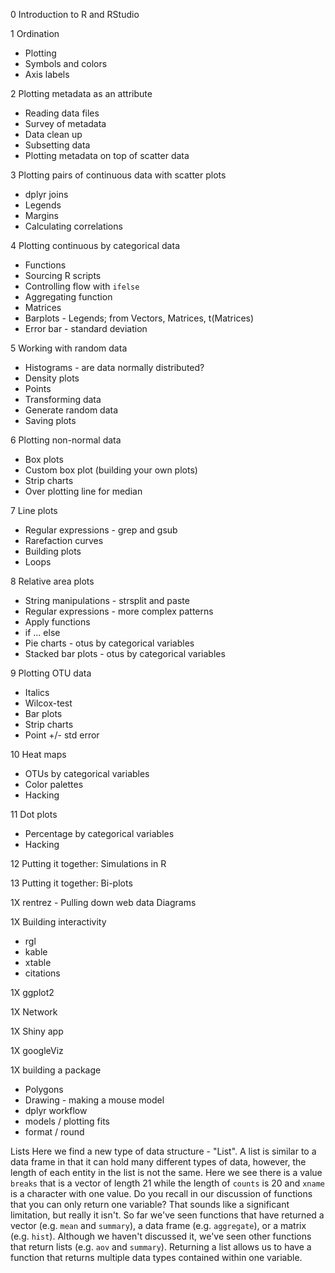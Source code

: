 

0	Introduction to R and RStudio

1	Ordination
* Plotting
* Symbols and colors
* Axis labels

2	Plotting metadata as an attribute
* Reading data files
* Survey of metadata
* Data clean up
* Subsetting data
* Plotting metadata on top of scatter data

3	Plotting pairs of continuous data with scatter plots
* dplyr joins
* Legends
* Margins
* Calculating correlations

4	Plotting continuous by categorical data
* Functions
* Sourcing R scripts
* Controlling flow with `ifelse`
* Aggregating function
* Matrices
* Barplots - Legends; from Vectors, Matrices, t(Matrices)
* Error bar - standard deviation

5 Working with random data
* Histograms - are data normally distributed?
* Density plots
* Points
* Transforming data
* Generate random data
* Saving plots

6	Plotting non-normal data
* Box plots
* Custom box plot (building your own plots)
*	Strip charts
* Over plotting line for median

7	Line plots
* Regular expressions - grep and gsub
* Rarefaction curves
* Building plots
* Loops

8 Relative area plots
* String manipulations - strsplit and paste
* Regular expressions - more complex patterns
* Apply functions
* if ... else
* Pie charts - otus by categorical variables
* Stacked bar plots - otus by categorical variables

9	Plotting OTU data
* Italics
* Wilcox-test
* Bar plots
* Strip charts
* Point +/- std error

10	Heat maps
* OTUs by categorical variables
* Color palettes
* Hacking

11	Dot plots
* Percentage by categorical variables
* Hacking


12	Putting it together: Simulations in R


13	Putting it together: Bi-plots


1X
rentrez - Pulling down web data
Diagrams

1X	Building interactivity
* rgl
* kable
* xtable
* citations

1X	ggplot2

1X	Network

1X	Shiny app

1X	googleViz

1X	building a package


* Polygons
* Drawing - making a mouse model
* dplyr workflow
* models / plotting fits
* format / round

Lists
Here we find a new type of data structure - "List". A list is similar to a data frame in that it can hold many different types of data, however, the length of each entity in the list is not the same. Here we see there is a value `breaks` that is a vector of length 21 while the length of `counts` is 20 and `xname` is a character with one value. Do you recall in our discussion of functions that you can only return one variable? That sounds like a significant limitation, but really it isn't. So far we've seen functions that have returned a vector (e.g. `mean` and `summary`), a data frame (e.g. `aggregate`), or a matrix (e.g. `hist`). Although we haven't discussed it, we've seen other functions that return lists (e.g. `aov` and `summary`). Returning a list allows us to have a function that returns multiple data types contained within one variable.
